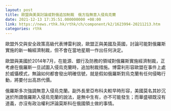 ```yaml
---
layout: post
title: 歐盟與美英討論或對俄追加制裁　俄方指無意入侵烏克蘭
date: 2021-12-13 17:35:51.000000000 +08:00
link: https://news.rthk.hk/rthk/ch/component/k2/1623994-20211213.htm
categories: rthk
---
```


歐盟外交與安全政策高級代表博雷利說，歐盟正與美國及英國，討論可能對俄羅斯實施的新一輪經濟制裁，但不會在當地星期一作出任何決定。

歐盟與美國於2014年7月，在能源、銀行及防務的領域對俄羅斯實施經濟制裁，正考慮在俄羅斯一旦試圖入侵烏克蘭時，追加制裁措施。博雷利形容歐盟在事件上處於威懾模式，無論如何都會發出明確信號，就是假如俄羅斯對烏克蘭有任何侵略行動，將要付出高昂代價。

俄羅斯多次強調無意入侵烏克蘭。副外長里亞布科夫較早時形容，美國莫名其妙沉迷於所謂俄羅斯入侵烏克蘭的說法，是無中生有，亦不可能發生；而華盛頓既沒有道義，亦沒有政治權利評論莫斯科在俄國領土做的事情。
